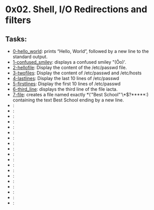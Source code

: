 # 0x02. Shell, I/O Redirections and filters

## Tasks:
* [0-hello_world](./0-hello_world): prints “Hello, World”, followed by a new line to the standard output.
* [1-confused_smiley](./1-confused_smiley): displays a confused smiley "(Ôo)'.
* [2-hellofile](./2-hellofile): Display the content of the /etc/passwd file.
* [3-twofiles](./3-twofiles): Display the content of /etc/passwd and /etc/hosts
* [4-lastlines](./4-lastlines): Display the last 10 lines of /etc/passwd
* [5-firstlines](./5-firstlines): Display the first 10 lines of /etc/passwd
* [6-third_line](./6-third_line): displays the third line of the file iacta.
* [7-file](./7-file): creates a file named exactly \*\\'"Best School"\'\\*$\?\*\*\*\*\*:) containing the text Best School ending by a new line.
* []():
* []():
* []():
* []():
* []():
* []():
* []():
* []():
* []():
* []():
* []():
* []():
* []():
* []():
* []():
* []():
* []():
* []():
* []():

